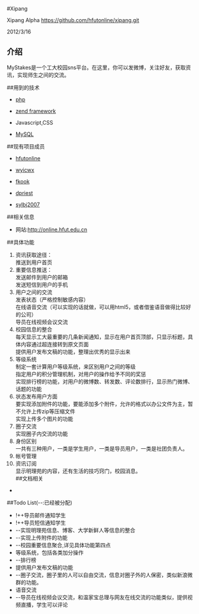 #Xipang

Xipang Alpha
https://github.com/hfutonline/xipang.git

2012/3/16

## 介绍

MyStakes是一个工大校园sns平台。在这里，你可以发微博，关注好友，获取资讯，实现师生之间的交流。

##用到的技术

* [php](http://www.php.net)

* [zend framework](http://framework.zend.com)

* Javascript,CSS

* [MySQL](http://www.mysql.com)

##现有项目成员

* [hfutonline](https://github.com/hfutonline)

* [wyicwx](https://github.com/wyicwx)

* [fkook](https://github.com/fkook)

* [dpriest](https://github.com/dpriest)

* [sylbj2007](https://github.com/sylbj2007)

##相关信息

* 网站:http://online.hfut.edu.cn

##具体功能

1. 资讯获取途径：                                                                                     
    推送到用户首页                                                                                   
2. 重要信息推送：                                                                                     
    发送邮件到用户的邮箱                                                                             
    发送短信到用户的手机                                                                             
3. 用户之间的交流                                                                                     
    发表状态（严格控制敏感内容）                                                                     
    在线语音交流（可以实现的话就做，可以用html5，或者借鉴语音做得比较好的公司）                      
    导员在线视频会议交流                                                                             
4. 校园信息的整合                                                                                     
    每天显示工大最重要的几条新闻通知，显示在用户首页顶部，只显示标题，具体内容通过超连接转到原文页面  
    提供用户发布文稿的功能，整理出优秀的显示出来                                                      
5. 等级系统                                                                                            
    制定一套计算用户等级系统，来区别用户之间的等级                                                    
    指定用户的积分管理机制，对用户的操作给予不同的奖惩                                                
    实现排行榜的功能，对用户的微博数、转发数、评论数排行，显示热门微博、话题的功能                    
6. 状态发布用户方面                                                                                    
    要实现添加附件的功能，要能添加多个附件，允许的格式以办公文件为主，暂不允许上传zip等压缩文件       
    实现上传多个图片的功能                                                                            
7. 圈子交流                                                                                            
    实现圈子内交流的功能                                                                              
8. 身份区别                                                                                            
    一共有三种用户，一类是学生用户，一类是导员用户，一类是社团负责人。                                
9. 帐号管理                                                                                            
10. 资讯订阅                                                                                            
    显示明理苑的内容，还有生活的技巧窍门，校园消息。                                                  
##文档相关
* 

##Todo List(--:已经被分配)
* !++导员邮件通知学生
* !++导员短信通知学生
* --实现明理苑信息、博客、大学新鲜人等信息的整合
* --实现上传附件的功能
* --校园重要信息聚合,详见具体功能第四点
* 等级系统，包括各类加分操作
* --排行榜
* 提供用户发布文稿的功能
* --圈子交流，圈子里的人可以自由交流，信息对圈子外的人保密，类似新浪微群的功能。
* 语音交流
* --导员在线视频会议交流，和温家宝总理与网友在线交流的功能类似，提供视频直播，学生可以评论
